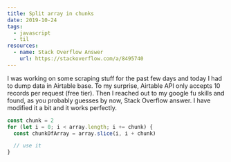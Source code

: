 ```yaml
---
title: Split array in chunks
date: 2019-10-24
tags:
  - javascript
  - til
resources:
  - name: Stack Overflow Answer
    url: https://stackoverflow.com/a/8495740
---
```


I was working on some scraping stuff for the past few days and today I had to dump data in Airtable base. To my surprise, Airtable API only accepts 10 records per request (free tier). Then I reached out to my google fu skills and found, as you probably guesses by now, Stack Overflow answer. I have modified it a bit and it works perfectly.

```js
const chunk = 2
for (let i = 0; i < array.length; i += chunk) {
  const chunkOfArray = array.slice(i, i + chunk)

  // use it
}
```

